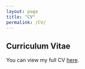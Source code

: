 ```yaml
---
layout: page
title: "CV"
permalink: /CV/
---
```


## Curriculum Vitae

You can view my full CV [here](https://github.com/danper2024/APT/blob/master/assets/Zolyomi_cv_Jan%202022.pdf).
